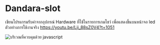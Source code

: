 # Dandara-slot

เขียนโปรแกรมรับค่าจากอุปกรณ์ Hardware ที่ใช้ในรายการเกมโชว์
เพื่อแสดงขึ้นบนหน้าจอ led 
ตัวอย่างการใช้งานจริง 
https://youtu.be/Lji_88sZ0V4?t=1051

![บริเวณที่ควบคุมด้วย javascript](https://lh3.googleusercontent.com/Xc8vH_4GxDssojfbCFJnOK13u4AX1VRjaMY5UiZ6__iXWn_ujDUW9Lvo_oGUqbeQJX4_vccaVN7LKF-DWdMbAeoFlaVZZSOXul_AuUfC_jeORh5Z1F6Sv0roy0ogUSYgnzrsCc47IWZzQvB1h8k690NtbbGWSKMfui96hkrKY4zSsFXDUi0mkTMGaODF4PVjI8px16bPh8HUcBM7wMj7imsi4jjmbnaBFNItEiSVksDabUm12oGTVgXfh8KgRJuJn5s_0lnqHYK_U1m1WJ40aO_Gnndq9ugO5Pdfy2V9FYIX1yXOgBIMsR8u_WnGXYodTBer-nhIXhANfQG1t0XlVa_8AWjd-ysKUxKqkKscFiHuTh17OPlUEpQ3ibgRKMDoV0CWcu9OIh291SDifXqRdZpLJ5EDk5T9doOD_BP5q9dwL3Pegr0ot_-_rNHt4PEfz7xSvOiprpAbAa5W9r_GyE1-99zKYYRRdjK0NCkKDipJFzfRtRkl2ILn4HBAlpLpbBSC8ugkFLww5LxV3E6Xa0AdsIQ_16QvdSxRNI_BniBDljv02mh6RDGuCwKWwKMRv5u3IWI1andsM3qd6ssj0CONBONLyyWbb02e3Nt05z5fzQFDqdFNe2x1tLL9JiJc872h1URuwyuTOUlR20GDocNv9qK-sLD3FCwNRdF7fcE4Vkr895U-JPHlAFmQqa7Fqbn46moSWq4G_DR8sHL1gy1Q0Q=w800-h418-no)
